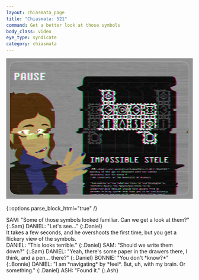 ```yaml
---
layout: chiasmata_page
title: "Chiasmata: 521"
command: Get a better look at those symbols
body_class: video
eye_type: syndicate
category: chiasmata
---
```


![521](/chiasmata/images/narrative/519.png)

{::options parse_block_html="true" /}
<div class="dialogue">
SAM: "Some of those symbols looked familiar. Can we get a look at them?" 
{:.Sam}
DANIEL: "Let's see..." 
{:.Daniel}
</div>
It takes a few seconds, and he overshoots the first time, but you get a flickery view of the symbols.

<div class="dialogue">
DANIEL: "This looks terrible." 
{:.Daniel}
SAM: "Should we write them down?" 
{:.Sam}
DANIEL: "Yeah, there's some paper in the drawers there, I think, and a pen... there?"
{:.Daniel}
BONNIE: "You don't *know?*" 
{:.Bonnie}
DANIEL: "I am *navigating* by *feel*. But, uh, with my brain. Or something." 
{:.Daniel}
ASH: "Found it." 
{:.Ash}
</div>
